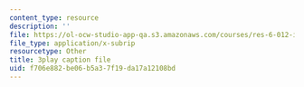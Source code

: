 ```yaml
---
content_type: resource
description: ''
file: https://ol-ocw-studio-app-qa.s3.amazonaws.com/courses/res-6-012-introduction-to-probability-spring-2018/f706e882be06b5a37f19da17a12108bd_D_EGYzqmapc.srt
file_type: application/x-subrip
resourcetype: Other
title: 3play caption file
uid: f706e882-be06-b5a3-7f19-da17a12108bd
---
```

